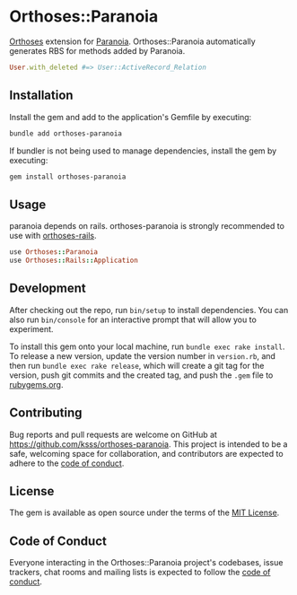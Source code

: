 # Orthoses::Paranoia

[Orthoses](https://github.com/ksss/orthoses) extension for [Paranoia](https://github.com/rubysherpas/paranoia).
Orthoses::Paranoia automatically generates RBS for methods added by Paranoia.

```rb
User.with_deleted #=> User::ActiveRecord_Relation
```

## Installation

Install the gem and add to the application's Gemfile by executing:

```bash
bundle add orthoses-paranoia
```

If bundler is not being used to manage dependencies, install the gem by executing:

```bash
gem install orthoses-paranoia
```

## Usage

paranoia depends on rails.
orthoses-paranoia is strongly recommended to use with [orthoses-rails](https://github.com/ksss/orthoses-rails).

```rb
use Orthoses::Paranoia
use Orthoses::Rails::Application
```

## Development

After checking out the repo, run `bin/setup` to install dependencies. You can also run `bin/console` for an interactive prompt that will allow you to experiment.

To install this gem onto your local machine, run `bundle exec rake install`. To release a new version, update the version number in `version.rb`, and then run `bundle exec rake release`, which will create a git tag for the version, push git commits and the created tag, and push the `.gem` file to [rubygems.org](https://rubygems.org).

## Contributing

Bug reports and pull requests are welcome on GitHub at https://github.com/ksss/orthoses-paranoia. This project is intended to be a safe, welcoming space for collaboration, and contributors are expected to adhere to the [code of conduct](https://github.com/ksss/orthoses-paranoia/blob/main/CODE_OF_CONDUCT.md).

## License

The gem is available as open source under the terms of the [MIT License](https://opensource.org/licenses/MIT).

## Code of Conduct

Everyone interacting in the Orthoses::Paranoia project's codebases, issue trackers, chat rooms and mailing lists is expected to follow the [code of conduct](https://github.com/ksss/orthoses-paranoia/blob/main/CODE_OF_CONDUCT.md).
